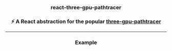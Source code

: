 <br />

<h3 align="center">react-three-gpu-pathtracer</h3>
<h3 align="center">⚡️ A React abstraction for the popular <a href="https://github.com/gkjohnson/three-gpu-pathtracer">three-gpu-pathtracer</a></h3>

---

<h3 align="center">Example</h3>
